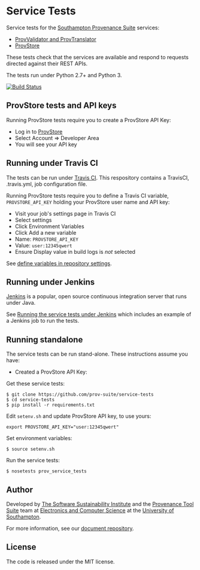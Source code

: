 # Service Tests

Service tests for the [Southampton Provenance Suite](https://provenance.ecs.soton.ac.uk) services:

* [ProvValidator and ProvTranslator](https://provenance.ecs.soton.ac.uk/validator)
* [ProvStore](https://provenance.ecs.soton.ac.uk/store/)

These tests check that the services are available and respond to requests directed against their REST APIs.

The tests run under Python 2.7+ and Python 3.

[![Build Status](https://travis-ci.org/prov-suite/service-tests.svg)](https://travis-ci.org/prov-suite/service-tests)

## ProvStore tests and API keys

Running ProvStore tests require you to create a ProvStore API Key:

* Log in to [ProvStore](https://provenance.ecs.soton.ac.uk/store)
* Select Account => Developer Area
* You will see your API key

## Running under Travis CI

The tests can be run under [Travis CI](https://travis-ci.org). This respository contains a TravisCI, .travis.yml, job configuration file.

Running ProvStore tests require you to define a Travis CI variable, `PROVSTORE_API_KEY` holding your ProvStore user name and API key:

* Visit your job's settings page in Travis CI
* Select settings
* Click Environment Variables
* Click Add a new variable
* Name: `PROVSTORE_API_KEY`
* Value: `user:12345qwert`
* Ensure Display value in build logs is *not* selected

See [define variables in repository settings](http://docs.travis-ci.com/user/environment-variables/#Defining-Variables-in-Repository-Settings).

## Running under Jenkins

[Jenkins](https://jenkins-ci.org) is a popular, open source continuous integration server that runs under Java.

See [Running the service tests under Jenkins](./Jenkins.md) which includes an example of a Jenkins job to run the tests.

## Running standalone

The service tests can be run stand-alone. These instructions assume you have:

* Created a ProvStore API Key:

Get these service tests:

```
$ git clone https://github.com/prov-suite/service-tests
$ cd service-tests
$ pip install -r requirements.txt
```

Edit `setenv.sh` and update ProvStore API key, to use yours:

```
export PROVSTORE_API_KEY="user:12345qwert"
```

Set environment variables:

```
$ source setenv.sh
```

Run the service tests:

```
$ nosetests prov_service_tests
```

## Author

Developed by [The Software Sustainability Institute](http://www.software.ac.uk>) and the [Provenance Tool Suite](http://provenance.ecs.soton.ac.uk/) team at [Electronics and Computer Science](http://www.ecs.soton.ac.uk) at the [University of Southampton](http://www.soton.ac.uk).

For more information, see our [document repository](https://github.com/prov-suite/ssi-consultancy/).

## License

The code is released under the MIT license.
